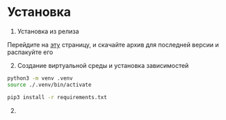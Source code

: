 # Установка

1. Установка из релиза

Перейдите на [эту](https://github.com/HamletSargsyan/livebot/releases/latest) страницу, и скачайте архив для последней версии и распакуйте его



2. Создание виртуальной среды и установка зависимостей

```bash
python3 -m venv .venv
source ./.venv/bin/activate

pip3 install -r requirements.txt
```

2.
